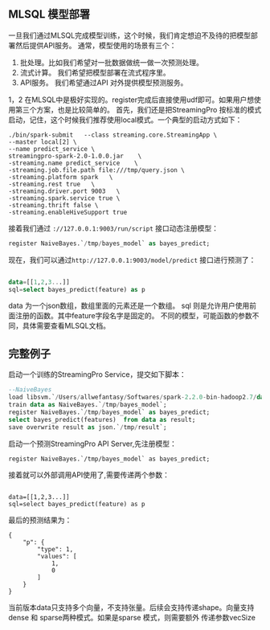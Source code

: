 ## MLSQL 模型部署

一旦我们通过MLSQL完成模型训练，这个时候，我们肯定想迫不及待的把模型部署然后提供API服务。
通常，模型使用的场景有三个：

1. 批处理。比如我们希望对一批数据做统一做一次预测处理。
2. 流式计算。 我们希望把模型部署在流式程序里。
3. API服务。 我们希望通过API 对外提供模型预测服务。
 
 
1，2 在MLSQL中是极好实现的。register完成后直接使用udf即可。如果用户想使用第三个方案，也是比较简单的。
首先，我们还是把StreamingPro 按标准的模式启动，记住，这个时候我们推荐使用local模式。一个典型的启动方式如下：

```
./bin/spark-submit   --class streaming.core.StreamingApp \
--master local[2] \
--name predict_service \
streamingpro-spark-2.0-1.0.0.jar    \
-streaming.name predict_service    \
-streaming.job.file.path file:///tmp/query.json \
-streaming.platform spark   \
-streaming.rest true   \
-streaming.driver.port 9003   \
-streaming.spark.service true \
-streaming.thrift false \
-streaming.enableHiveSupport true
```

接着我们通过 `://127.0.0.1:9003/run/script` 接口动态注册模型：

```sql
register NaiveBayes.`/tmp/bayes_model` as bayes_predict;
```

现在，我们可以通过`http://127.0.0.1:9003/model/predict` 接口进行预测了：

```sql

data=[[1,2,3...]]
sql=select bayes_predict(feature) as p
```

data 为一个json数组，数组里面的元素还是一个数组。 sql 则是允许用户使用前面注册的函数。其中feature字段名字是固定的。
不同的模型，可能函数的参数不同，具体需要查看MLSQL文档。

## 完整例子

启动一个训练的StreamingPro Service，提交如下脚本：

```sql
--NaiveBayes
load libsvm.`/Users/allwefantasy/Softwares/spark-2.2.0-bin-hadoop2.7/data/mllib/sample_libsvm_data.txt` as data;
train data as NaiveBayes.`/tmp/bayes_model`;
register NaiveBayes.`/tmp/bayes_model` as bayes_predict;
select bayes_predict(features)  from data as result;
save overwrite result as json.`/tmp/result`;

```

启动一个预测StreamingPro API Server,先注册模型：

```
register NaiveBayes.`/tmp/bayes_model` as bayes_predict;
```

接着就可以外部调用API使用了,需要传递两个参数：

```

data=[[1,2,3...]]
sql=select bayes_predict(feature) as p
```

最后的预测结果为：

```
{
    "p": {
        "type": 1,
        "values": [
            1,
            0
        ]
    }
}

```

当前版本data只支持多个向量，不支持张量。后续会支持传递shape。向量支持dense 和 sparse两种模式。如果是sparse 模式，则需要额外
传递参数vecSize

